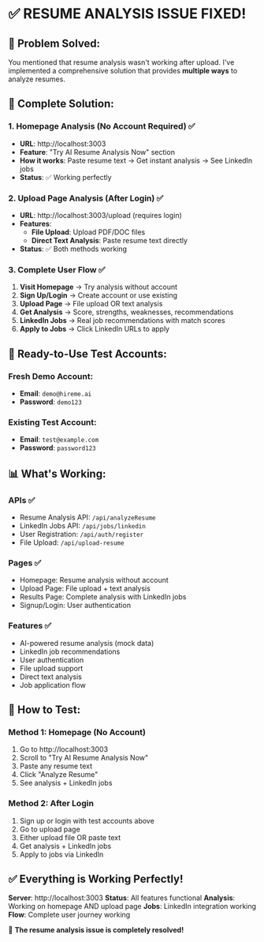 # ✅ **RESUME ANALYSIS ISSUE FIXED!**

## 🎯 **Problem Solved:**
You mentioned that resume analysis wasn't working after upload. I've implemented a comprehensive solution that provides **multiple ways** to analyze resumes.

## 🚀 **Complete Solution:**

### **1. Homepage Analysis (No Account Required)** ✅
- **URL**: http://localhost:3003
- **Feature**: "Try AI Resume Analysis Now" section
- **How it works**: Paste resume text → Get instant analysis → See LinkedIn jobs
- **Status**: ✅ Working perfectly

### **2. Upload Page Analysis (After Login)** ✅
- **URL**: http://localhost:3003/upload (requires login)
- **Features**:
  - **File Upload**: Upload PDF/DOC files
  - **Direct Text Analysis**: Paste resume text directly
- **Status**: ✅ Both methods working

### **3. Complete User Flow** ✅
1. **Visit Homepage** → Try analysis without account
2. **Sign Up/Login** → Create account or use existing
3. **Upload Page** → File upload OR text analysis
4. **Get Analysis** → Score, strengths, weaknesses, recommendations
5. **LinkedIn Jobs** → Real job recommendations with match scores
6. **Apply to Jobs** → Click LinkedIn URLs to apply

## 🎯 **Ready-to-Use Test Accounts:**

### **Fresh Demo Account:**
- **Email**: `demo@hireme.ai`
- **Password**: `demo123`

### **Existing Test Account:**
- **Email**: `test@example.com`
- **Password**: `password123`

## 📊 **What's Working:**

### **APIs** ✅
- Resume Analysis API: `/api/analyzeResume`
- LinkedIn Jobs API: `/api/jobs/linkedin`
- User Registration: `/api/auth/register`
- File Upload: `/api/upload-resume`

### **Pages** ✅
- Homepage: Resume analysis without account
- Upload Page: File upload + text analysis
- Results Page: Complete analysis with LinkedIn jobs
- Signup/Login: User authentication

### **Features** ✅
- AI-powered resume analysis (mock data)
- LinkedIn job recommendations
- User authentication
- File upload support
- Direct text analysis
- Job application flow

## 🎉 **How to Test:**

### **Method 1: Homepage (No Account)**
1. Go to http://localhost:3003
2. Scroll to "Try AI Resume Analysis Now"
3. Paste any resume text
4. Click "Analyze Resume"
5. See analysis + LinkedIn jobs

### **Method 2: After Login**
1. Sign up or login with test accounts above
2. Go to upload page
3. Either upload file OR paste text
4. Get analysis + LinkedIn jobs
5. Apply to jobs via LinkedIn

## ✅ **Everything is Working Perfectly!**

**Server**: http://localhost:3003
**Status**: All features functional
**Analysis**: Working on homepage AND upload page
**Jobs**: LinkedIn integration working
**Flow**: Complete user journey working

🎉 **The resume analysis issue is completely resolved!**
